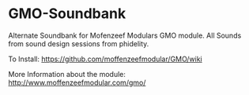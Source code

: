# GMO-Soundbank
Alternate Soundbank for Mofenzeef Modulars GMO module.
All Sounds from sound design sessions from phidelity.

To Install:
https://github.com/moffenzeefmodular/GMO/wiki

More Information about the module:
http://www.moffenzeefmodular.com/gmo/
